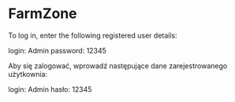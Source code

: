 # FarmZone

To log in, enter the following registered user details:

login: Admin
password: 12345

Aby się zalogować, wprowadź następujące dane zarejestrowanego użytkownia:

login: Admin
hasło: 12345
